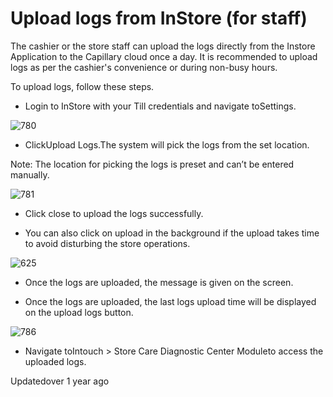 # Upload logs from InStore (for staff)

The cashier or the store staff can upload the logs directly from the Instore Application to the Capillary cloud once a day. It is recommended to upload logs as per the cashier's convenience or during non-busy hours.

To upload logs, follow these steps.

- Login to InStore with your Till credentials and navigate toSettings.

![780](https://files.readme.io/864ba63-settings.png)

- ClickUpload Logs.The system will pick the logs from the set location.

Note: The location for picking the logs is preset and can’t be entered manually.

![781](https://files.readme.io/aba7711-manually.png)

- Click close to upload the logs successfully.

- You can also click on upload in the background if the upload takes time to avoid disturbing the store operations.

![625](https://files.readme.io/3d88949-operations.png)

- Once the logs are uploaded, the message is given on the screen.

- Once the logs are uploaded, the last logs upload time will be displayed on the upload logs button.

![786](https://files.readme.io/921d0a4-button.png)

- Navigate toIntouch > Store Care Diagnostic Center Moduleto access the uploaded logs.

Updatedover 1 year ago